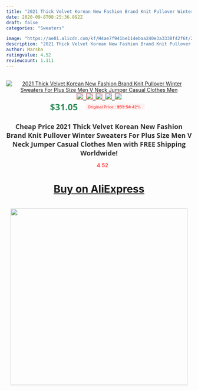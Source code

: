 ```yaml
---
title: "2021 Thick Velvet Korean New Fashion Brand Knit Pullover Winter Sweaters For Plus Size Men V Neck Jumper Casual Clothes Men"
date: 2020-09-8T08:25:36.892Z
draft: false
categories: "Sweaters"

image: "https://ae01.alicdn.com/kf/H4ae7f941be114ebaa240e3a3338f42f6t/2021-Thick-Velvet-Korean-New-Fashion-Brand-Knit-Pullover-Winter-Sweaters-For-Plus-Size-Men-V.jpg"
description: "2021 Thick Velvet Korean New Fashion Brand Knit Pullover Winter Sweaters For Plus Size Men V Neck Jumper Casual Clothes Men"
author: Marsha
ratingvalue: 4.52
reviewcount: 1.111
---
```

<br>
<div style="text-align: center;">
<a href="https://s.click.aliexpress.com/e/_AFROX3" target="_blank" rel="nofollow noopener noreferrer"><img alt="2021 Thick Velvet Korean New Fashion Brand Knit Pullover Winter Sweaters For Plus Size Men V Neck Jumper Casual Clothes Men" class="magnifier-image" src="https://ae01.alicdn.com/kf/H4ae7f941be114ebaa240e3a3338f42f6t/2021-Thick-Velvet-Korean-New-Fashion-Brand-Knit-Pullover-Winter-Sweaters-For-Plus-Size-Men-V.jpg_640x640.jpg">
<br>
<img style="border:1px solid salmon" src="https://ae01.alicdn.com/kf/H4ae7f941be114ebaa240e3a3338f42f6t/2021-Thick-Velvet-Korean-New-Fashion-Brand-Knit-Pullover-Winter-Sweaters-For-Plus-Size-Men-V.jpg_120x120.jpg">&nbsp;&nbsp;<img style="border:1px solid salmon" src="https://ae01.alicdn.com/kf/H7c1fb2b48cd245bda853b0c1d49c8575O/2021-Thick-Velvet-Korean-New-Fashion-Brand-Knit-Pullover-Winter-Sweaters-For-Plus-Size-Men-V.jpg_120x120.jpg">&nbsp;&nbsp;<img style="border:1px solid salmon" src="https://ae01.alicdn.com/kf/H485b222e81ba46b1b814835576bd4eb7q/2021-Thick-Velvet-Korean-New-Fashion-Brand-Knit-Pullover-Winter-Sweaters-For-Plus-Size-Men-V.jpg_120x120.jpg">&nbsp;&nbsp;<img style="border:1px solid salmon" src="https://ae01.alicdn.com/kf/H9412c077a8b949de9524c90262dc0b8dM/2021-Thick-Velvet-Korean-New-Fashion-Brand-Knit-Pullover-Winter-Sweaters-For-Plus-Size-Men-V.jpg_120x120.jpg">&nbsp;&nbsp;<img style="border:1px solid salmon" src="https://ae01.alicdn.com/kf/H44b47fdd2c474bc58ab640ee9a84d8d9Q/2021-Thick-Velvet-Korean-New-Fashion-Brand-Knit-Pullover-Winter-Sweaters-For-Plus-Size-Men-V.jpg_120x120.jpg"></a></div><br0>
<div style="text-align: center;"><span style="background-color: white; border: 0px; box-sizing: border-box; color: seagreen; display: inline-block; font-family: &quot;open sans&quot; , &quot;arial&quot; , &quot;helvetica&quot; , sans-serif , &quot;heiti&quot;; font-size: 24px; font-stretch: inherit; font-weight: 700; line-height: inherit; margin: 0px 10px 0px 0px; padding: 0px; vertical-align: middle;">$31.05 </span>
<span style="background: rgb(255 , 241 , 241); border-radius: 3px; border: 0px; box-sizing: border-box; color: #ff4747; display: inline-block; font-family: inherit; font-size: 12px; font-stretch: inherit; font-style: inherit; font-variant: inherit; font-weight: 600; line-height: inherit; margin: 0px; padding: 2px 5px; transform: scale(0.9); vertical-align: middle;">Original Price : <b style="text-decoration: line-through;">$53.54 </b> 42%&nbsp;&nbsp;</span></div>
<h1 style="color: #333333; display: inline-block; font-family: &quot;open sans&quot; , &quot;arial&quot; , &quot;helvetica&quot; , sans-serif , &quot;heiti&quot;; font-size: 18px; font-stretch: inherit; font-weight: 700; text-align: center;">Cheap Price 2021 Thick Velvet Korean New Fashion Brand Knit Pullover Winter Sweaters For Plus Size Men V Neck Jumper Casual Clothes Men with FREE Shipping Worldwide!</h1>
<div style="color: #ff4747; text-align: center;">
<img src="https://4.bp.blogspot.com/-M0ZcTcb-5uY/XleCXlxnR4I/AAAAAAAAAEc/OrjgMkXV1oMQFaCRZj5HQwOCBcu3w1FegCPcBGAYYCw/s1600/star.png" style="height: 15px;">&nbsp;<b>4.52</b></div>
<div class="button_cont" align="center"><a class="buynow_a" href="https://s.click.aliexpress.com/e/_AFROX3" target="_blank" rel="nofollow noopener noreferrer"><H1>Buy on AliExpress</H1></a></div><br>
<div class="separator" style="clear: both; text-align: center;">
<img src="https://lh3.googleusercontent.com/-pTy5HemUv9M/XlePHvY0dAI/AAAAAAAAAE4/0nX5iRUoIWY8eMW9Dpxeirr157OZliDIgCLcBGAsYHQ/s1600/badge.gif" width="480">
</div>
